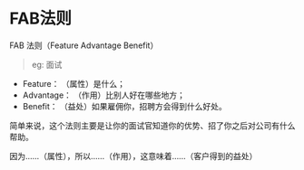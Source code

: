 # FAB法则

FAB 法则（Feature Advantage Benefit）

> eg: 面试

- Feature： （属性）是什么；
- Advantage： （作用）比别人好在哪些地方；
- Benefit： （益处）如果雇佣你，招聘方会得到什么好处。

简单来说，这个法则主要是让你的面试官知道你的优势、招了你之后对公司有什么帮助。

因为……（属性），所以……（作用），这意味着……（客户得到的益处）

